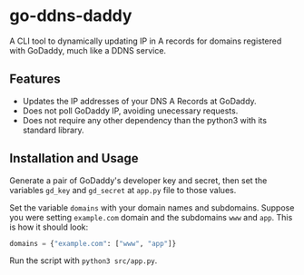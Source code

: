 # go-ddns-daddy

A CLI tool to dynamically updating IP in A records for domains registered with GoDaddy, much like a DDNS service. 

## Features

* Updates the IP addresses of your DNS A Records at GoDaddy.
* Does not poll GoDaddy IP, avoiding unecessary requests.
* Does not require any other dependency than the python3 with its standard library.

## Installation and Usage

Generate a pair of GoDaddy's developer key and secret, then set the variables `gd_key` and `gd_secret` at `app.py` file to those values.

Set the variable `domains` with your domain names and subdomains. Suppose you were setting `example.com` domain and the subdomains `www` and `app`. This is how it should look:

```python
domains = {"example.com": ["www", "app"]}
```

Run the script with `python3 src/app.py`.
